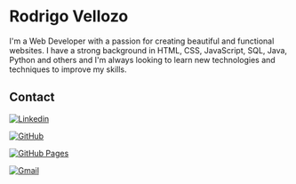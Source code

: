 # Rodrigo Vellozo

I'm a Web Developer with a passion for creating beautiful and functional websites. I have a strong background in HTML, CSS, JavaScript, SQL, Java, Python and others and I'm always looking to learn new technologies and techniques to improve my skills.

## Contact

[![Linkedin](https://img.shields.io/badge/LinkedIn-fff?style=for-the-badge&logo=linkedin&logoColor=0E76A8)](https://www.linkedin.com/in/rodrigo-vellozo-613a4139/)

[![GitHub](https://img.shields.io/badge/GitHub-white?style=for-the-badge&logo=github&logoColor=black)](https://github.com/rodrigovellozo)

[![GitHub Pages](https://img.shields.io/badge/GitHub%20Pages-blue)](https://rodrigovellozo.github.io/)


[![Gmail](https://img.shields.io/badge/Gmail-white?style=for-the-badge&logo=gmail&logoColor=red)](mailto:rodrigovellozosi@gmail.com)